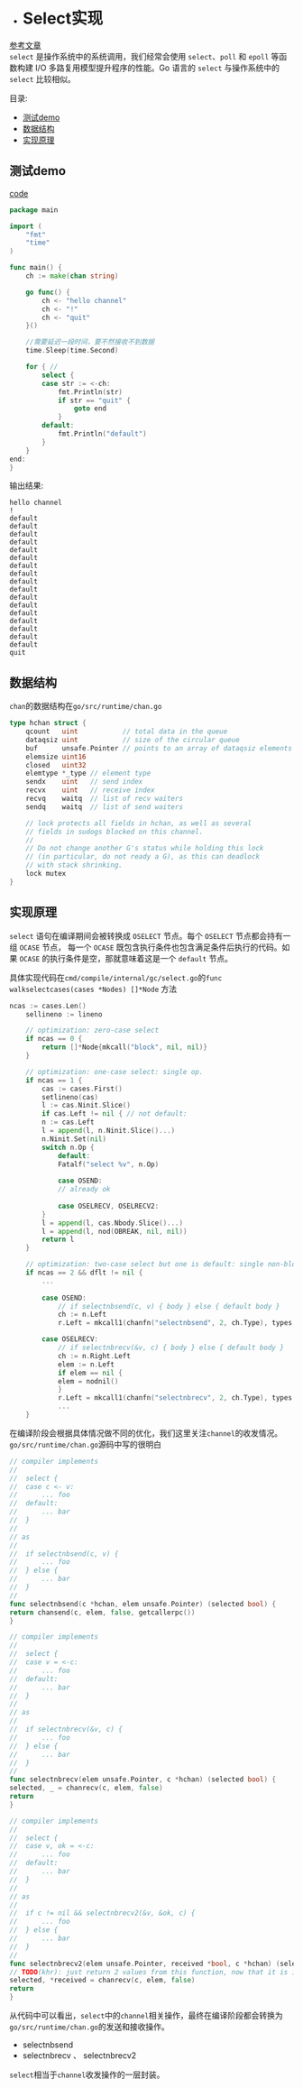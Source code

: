 - # Select实现  
[参考文章](https://draveness.me/golang/docs/part2-foundation/ch05-keyword/golang-select/)  
`select` 是操作系统中的系统调用，我们经常会使用 `select`、`poll` 和 `epoll` 等函数构建
I/O 多路复用模型提升程序的性能。Go 语言的 `select` 与操作系统中的 `select` 比较相似。

目录:  
- [测试demo](#测试demo)
- [数据结构](#数据结构)
- [实现原理](#实现原理)


## 测试demo
[code](code/base/keyword/select/base-select.go)  
```go
package main

import (
	"fmt"
	"time"
)

func main() {
	ch := make(chan string)

	go func() {
		ch <- "hello channel"
		ch <- "!"
		ch <- "quit"
	}()

	//需要延迟一段时间，要不然接收不到数据
	time.Sleep(time.Second)

	for { //
		select {
		case str := <-ch:
			fmt.Println(str)
			if str == "quit" {
				goto end
			}
		default:
			fmt.Println("default")
		}
	}
end:
}
```

输出结果:
```shell
hello channel
!
default
default
default
default
default
default
default
default
default
default
default
default
default
default
default
default
default
quit
```

## 数据结构 
`chan`的数据结构在`go/src/runtime/chan.go`
```go
type hchan struct {
	qcount   uint           // total data in the queue
	dataqsiz uint           // size of the circular queue
	buf      unsafe.Pointer // points to an array of dataqsiz elements
	elemsize uint16
	closed   uint32
	elemtype *_type // element type
	sendx    uint   // send index
	recvx    uint   // receive index
	recvq    waitq  // list of recv waiters
	sendq    waitq  // list of send waiters

	// lock protects all fields in hchan, as well as several
	// fields in sudogs blocked on this channel.
	//
	// Do not change another G's status while holding this lock
	// (in particular, do not ready a G), as this can deadlock
	// with stack shrinking.
	lock mutex
}
```

## 实现原理 
`select` 语句在编译期间会被转换成 `OSELECT` 节点。每个 `OSELECT` 节点都会持有一组 `OCASE` 节点，
每一个 `OCASE` 既包含执行条件也包含满足条件后执行的代码。如果 `OCASE` 的执行条件是空，那就意味着这是一个 `default` 节点。  

具体实现代码在`cmd/compile/internal/gc/select.go`的`func walkselectcases(cases *Nodes) []*Node` 方法  
```go
ncas := cases.Len()
	sellineno := lineno

	// optimization: zero-case select
	if ncas == 0 {
		return []*Node{mkcall("block", nil, nil)}
	}

	// optimization: one-case select: single op.
	if ncas == 1 {
        cas := cases.First()
        setlineno(cas)
        l := cas.Ninit.Slice()
        if cas.Left != nil { // not default:
        n := cas.Left
        l = append(l, n.Ninit.Slice()...)
        n.Ninit.Set(nil)
        switch n.Op {
            default:
            Fatalf("select %v", n.Op)
            
            case OSEND:
            // already ok
            
            case OSELRECV, OSELRECV2:
		}
		l = append(l, cas.Nbody.Slice()...)
        l = append(l, nod(OBREAK, nil, nil))
        return l
	}

    // optimization: two-case select but one is default: single non-blocking op.
    if ncas == 2 && dflt != nil {
        ...
		
		case OSEND:
            // if selectnbsend(c, v) { body } else { default body }
            ch := n.Left
            r.Left = mkcall1(chanfn("selectnbsend", 2, ch.Type), types.Types[TBOOL], &r.Ninit, ch, n.Right)

        case OSELRECV:
            // if selectnbrecv(&v, c) { body } else { default body }
            ch := n.Right.Left
            elem := n.Left
            if elem == nil {
            elem = nodnil()
            }
            r.Left = mkcall1(chanfn("selectnbrecv", 2, ch.Type), types.Types[TBOOL], &r.Ninit, elem, ch)
			...
    }
``` 

在编译阶段会根据具体情况做不同的优化，我们这里关注`channel`的收发情况。`go/src/runtime/chan.go`源码中写的很明白  
```go
// compiler implements
//
//	select {
//	case c <- v:
//		... foo
//	default:
//		... bar
//	}
//
// as
//
//	if selectnbsend(c, v) {
//		... foo
//	} else {
//		... bar
//	}
//
func selectnbsend(c *hchan, elem unsafe.Pointer) (selected bool) {
return chansend(c, elem, false, getcallerpc())
}

// compiler implements
//
//	select {
//	case v = <-c:
//		... foo
//	default:
//		... bar
//	}
//
// as
//
//	if selectnbrecv(&v, c) {
//		... foo
//	} else {
//		... bar
//	}
//
func selectnbrecv(elem unsafe.Pointer, c *hchan) (selected bool) {
selected, _ = chanrecv(c, elem, false)
return
}

// compiler implements
//
//	select {
//	case v, ok = <-c:
//		... foo
//	default:
//		... bar
//	}
//
// as
//
//	if c != nil && selectnbrecv2(&v, &ok, c) {
//		... foo
//	} else {
//		... bar
//	}
//
func selectnbrecv2(elem unsafe.Pointer, received *bool, c *hchan) (selected bool) {
// TODO(khr): just return 2 values from this function, now that it is in Go.
selected, *received = chanrecv(c, elem, false)
return
}
``` 

从代码中可以看出，`select`中的`channel`相关操作，最终在编译阶段都会转换为`go/src/runtime/chan.go`的发送和接收操作。
- selectnbsend 
- selectnbrecv 、 selectnbrecv2 

`select`相当于`channel`收发操作的一层封装。  








